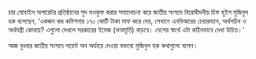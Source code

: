 চার মোবাইল অপারেটর প্রতিষ্ঠানের সুদ মওকুফ করার সমালোচনা করে জাতীয় সংসদে বিরোধীদলীয় চিফ হুইপ মুজিবুল হক বলেছেন, ‘একজন কর কমিশনার ১৭০ কোটি টাকা মাফ করে দেয়, সেখানে এনবিআরের চেয়ারম্যান, অর্থসচিব ও অর্থমন্ত্রী কোথায়? এগুলো দেখলে সরকারের ইমেজ (ভাবমূর্তি) বাড়বে। দেশের স্বার্থে এটা কঠিনভাবে দেখা উচিত।’

আজ বুধবার জাতীয় সংসদে পয়েন্ট অব অর্ডারে দেওয়া বক্তব্যে মুজিবুল হক কথাগুলো বলেন।

